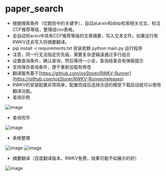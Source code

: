 # paper_search
- 根据搜索条件（仅题目中的关键字），自动从arxiv和dblp检索相关论文，标注CCF推荐等级，整理成csv表格。
- 会自动将arxiv中具有CCF推荐等级的文章摘要，写入文本文件。如果运行有RWKV还会写入将摘要翻译。
- pip install -r requirements.txt 安装依赖 python main.py 运行程序
- 注意，同一行无法指定优先级，需要复杂逻辑请通过多行组合
- 设置查询条件，确认查询，然后等待一小会，查询结束会有弹窗提示
- 支持保存查询条件，便于重新加载有修改
- 翻译服务基于[https://github.com/josStorer/RWKV-Runner](https://github.com/josStorer/RWKV-Runner/releases)
- RWKV的安装配置非常简单，配置完成后选择合适的模型下载启动就可以使用翻译功能。
- 查询示例
  
![image](https://github.com/user-attachments/assets/57b35b90-1b0a-4360-9747-02a3d4756163)
- 查询完毕

![image](https://github.com/user-attachments/assets/a0245f0c-132d-4734-bac9-8037b1709bc2)
- 表格整理

![image](https://github.com/user-attachments/assets/8777a9b7-bc24-48a2-82e5-ac0bc3c90089)
![image](https://github.com/user-attachments/assets/503cef87-084e-4467-91b8-c8c17d76bfde)
- 摘要翻译（百度翻译版本，RWKV免费，效果可能不如展示的好）

![image](https://github.com/user-attachments/assets/5be3c53e-8968-4748-a3a3-1353950ab5b1)
